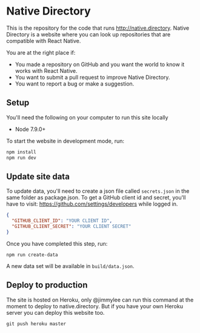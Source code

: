# Native Directory

This is the repository for the code that runs http://native.directory. Native Directory is a website where you can look up repositories that are compatible with React Native.

You are at the right place if:

- You made a repository on GitHub and you want the world to know it works with React Native.
- You want to submit a pull request to improve Native Directory.
- You want to report a bug or make a suggestion.

## Setup

You'll need the following on your computer to run this site locally

- Node 7.9.0+

To start the website in development mode, run:

```sh
npm install
npm run dev
```

## Update site data

To update data, you'll need to create a json file called `secrets.json` in the same folder as package.json. To get a GitHub client id and secret, you'll have to visit: https://github.com/settings/developers while logged in.

```json
{
  "GITHUB_CLIENT_ID": "YOUR CLIENT ID",
  "GITHUB_CLIENT_SECRET": "YOUR CLIENT SECRET"
}

```

Once you have completed this step, run:

```
npm run create-data
```

A new data set will be available in `build/data.json`.

## Deploy to production

The site is hosted on Heroku, only @jimmylee can run this command at the moment to deploy to native.directory. But if you have your own Heroku server you can deploy this website too.

```
git push heroku master
```
